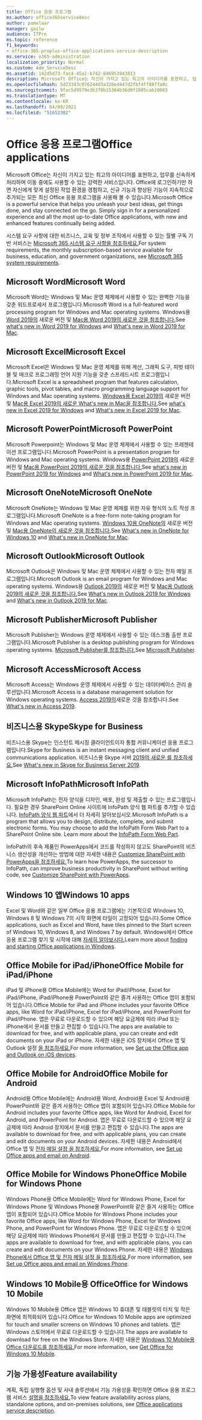 ```yaml
---
title: Office 응용 프로그램
ms.author: office365servicedesc
author: pamelaar
manager: gailw
audience: ITPro
ms.topic: reference
f1_keywords:
- office-365-proplus-office-applications-service-description
ms.service: o365-administration
localization_priority: Normal
ms.custom: Adm_ServiceDesc
ms.assetid: 142d5d73-fac4-45a1-b742-846953943813
description: Microsoft Office는 자신이 가지고 있는 최고의 아이디어를 표현하고, 업무를 신속하게 처리하며 이동 중에도 사용할 수 있는 강력한 서비스입니다. Office에 로그인하기만 하면 자신에게 맞게 설정된 작업 환경을 경험하고, 신규 기능과 향상된 기능이 지속적으로 추가되는 모든 최신 Office 응용 프로그램을 사용해 볼 수 있습니다.
ms.openlocfilehash: 5d23343c076244d3a326ed447d2fbf4ff88ffa0c
ms.sourcegitcommit: 9fac5d9579e3b370b15384b36d0f1805cab20065
ms.translationtype: MT
ms.contentlocale: ko-KR
ms.lasthandoff: 04/09/2021
ms.locfileid: "51652382"
---
```

# <a name="office-applications"></a><span data-ttu-id="5df84-104">Office 응용 프로그램</span><span class="sxs-lookup"><span data-stu-id="5df84-104">Office applications</span></span>

<span data-ttu-id="5df84-p102">Microsoft Office는 자신이 가지고 있는 최고의 아이디어를 표현하고, 업무를 신속하게 처리하며 이동 중에도 사용할 수 있는 강력한 서비스입니다. Office에 로그인하기만 하면 자신에게 맞게 설정된 작업 환경을 경험하고, 신규 기능과 향상된 기능이 지속적으로 추가되는 모든 최신 Office 응용 프로그램을 사용해 볼 수 있습니다.</span><span class="sxs-lookup"><span data-stu-id="5df84-p102">Microsoft Office is a powerful service that helps you unleash your best ideas, get things done, and stay connected on the go. Simply sign in for a personalized experience and all the most up-to-date Office applications, with new and enhanced features continually being added.</span></span>
  
<span data-ttu-id="5df84-107">시스템 요구 사항에 대한 비즈니스, 교육 및 정부 조직에서 사용할 수 있는 월별 구독 기반 서비스는 [Microsoft 365 시스템 요구 사항을 참조하세요.](https://products.office.com/office-system-requirements/#Office365forBEG)</span><span class="sxs-lookup"><span data-stu-id="5df84-107">For system requirements, the monthly subscription-based service available for business, education, and government organizations, see [Microsoft 365 system requirements](https://products.office.com/office-system-requirements/#Office365forBEG).</span></span>
  
## <a name="microsoft-word"></a><span data-ttu-id="5df84-108">Microsoft Word</span><span class="sxs-lookup"><span data-stu-id="5df84-108">Microsoft Word</span></span>

<span data-ttu-id="5df84-109">Microsoft Word는 Windows 및 Mac 운영 체제에서 사용할 수 있는 완벽한 기능을 갖춘 워드프로세서 프로그램입니다.</span><span class="sxs-lookup"><span data-stu-id="5df84-109">Microsoft Word is a full-featured word processing program for Windows and Mac operating systems.</span></span> <span data-ttu-id="5df84-110">Windows용 [Word 2019의](https://support.office.com/article/what-s-new-in-word-2019-for-windows-d3d31e5e-2bb8-4433-80bb-08279beef4b3) 새로운 버전 및 [Mac용 Word 2019의 새로운 것을 참조합니다.](https://support.office.com/article/what-s-new-in-word-2019-for-mac-247e0cd4-a758-4b42-a157-42eb8853aef5)</span><span class="sxs-lookup"><span data-stu-id="5df84-110">See [what's new in Word 2019 for Windows](https://support.office.com/article/what-s-new-in-word-2019-for-windows-d3d31e5e-2bb8-4433-80bb-08279beef4b3) and [What's new in Word 2019 for Mac](https://support.office.com/article/what-s-new-in-word-2019-for-mac-247e0cd4-a758-4b42-a157-42eb8853aef5).</span></span>
  
## <a name="microsoft-excel"></a><span data-ttu-id="5df84-111">Microsoft Excel</span><span class="sxs-lookup"><span data-stu-id="5df84-111">Microsoft Excel</span></span>

<span data-ttu-id="5df84-112">Microsoft Excel은 Windows 및 Mac 운영 체제를 위해 계산, 그래픽 도구, 피벗 테이블 및 매크로 프로그래밍 언어 지원 기능을 갖춘 스프레드시트 프로그램입니다.</span><span class="sxs-lookup"><span data-stu-id="5df84-112">Microsoft Excel is a spreadsheet program that features calculation, graphic tools, pivot tables, and macro programming language support for Windows and Mac operating systems.</span></span> <span data-ttu-id="5df84-113">[Windows용 Excel 2019의](https://support.office.com/article/what-s-new-in-excel-2019-for-windows-5a201203-1155-4055-82a5-82bf0994631f) 새로운 버전 및 [Mac용 Excel 2019의 새로운 What's new in Mac을 참조합니다.](https://support.office.com/article/what-s-new-in-excel-2019-for-mac-5ce129d3-9e5c-417f-9545-fb6f7b72674d)</span><span class="sxs-lookup"><span data-stu-id="5df84-113">See [what's new in Excel 2019 for Windows](https://support.office.com/article/what-s-new-in-excel-2019-for-windows-5a201203-1155-4055-82a5-82bf0994631f) and [What's new in Excel 2019 for Mac](https://support.office.com/article/what-s-new-in-excel-2019-for-mac-5ce129d3-9e5c-417f-9545-fb6f7b72674d).</span></span>
  
## <a name="microsoft-powerpoint"></a><span data-ttu-id="5df84-114">Microsoft PowerPoint</span><span class="sxs-lookup"><span data-stu-id="5df84-114">Microsoft PowerPoint</span></span>

<span data-ttu-id="5df84-115">Microsoft Powerpoint는 Windows 및 Mac 운영 체제에서 사용할 수 있는 프레젠테이션 프로그램입니다.</span><span class="sxs-lookup"><span data-stu-id="5df84-115">Microsoft PowerPoint is a presentation program for Windows and Mac operating systems.</span></span> <span data-ttu-id="5df84-116">Windows용 [PowerPoint 2019의](https://support.office.com/article/what-s-new-in-powerpoint-2019-for-windows-8355a56a-f643-42d2-8454-784fa9b3d109) 새로운 버전 및 [Mac용 PowerPoint 2019의 새로운 것을 참조합니다.](https://support.office.com/article/what-s-new-in-powerpoint-2019-for-mac-5038ba79-48c5-40f0-adff-11489e5d6fed)</span><span class="sxs-lookup"><span data-stu-id="5df84-116">See [what's new in PowerPoint 2019 for Windows](https://support.office.com/article/what-s-new-in-powerpoint-2019-for-windows-8355a56a-f643-42d2-8454-784fa9b3d109) and [What's new in PowerPoint 2019 for Mac](https://support.office.com/article/what-s-new-in-powerpoint-2019-for-mac-5038ba79-48c5-40f0-adff-11489e5d6fed).</span></span>
  
## <a name="microsoft-onenote"></a><span data-ttu-id="5df84-117">Microsoft OneNote</span><span class="sxs-lookup"><span data-stu-id="5df84-117">Microsoft OneNote</span></span>

<span data-ttu-id="5df84-118">Microsoft OneNote는 Windows 및 Mac 운영 체제를 위한 자유 형식의 노트 작성 프로그램입니다.</span><span class="sxs-lookup"><span data-stu-id="5df84-118">Microsoft OneNote is a free-form note-taking program for Windows and Mac operating systems.</span></span> <span data-ttu-id="5df84-119">[Windows 10용 OneNote의](https://support.office.com/article/what-s-new-in-onenote-for-windows-10-1477d5de-f4fd-4943-b18a-ff17091161ea) 새로운 버전 및 [Mac용 OneNote의 새로운 것을 참조합니다.](https://support.office.com/article/see-what-s-new-in-onenote-for-mac-c82d3f15-252f-452a-89ba-e09fbe418829)</span><span class="sxs-lookup"><span data-stu-id="5df84-119">See [What's new in OneNote for Windows 10](https://support.office.com/article/what-s-new-in-onenote-for-windows-10-1477d5de-f4fd-4943-b18a-ff17091161ea) and [What's new in OneNote for Mac](https://support.office.com/article/see-what-s-new-in-onenote-for-mac-c82d3f15-252f-452a-89ba-e09fbe418829).</span></span>
  
## <a name="microsoft-outlook"></a><span data-ttu-id="5df84-120">Microsoft Outlook</span><span class="sxs-lookup"><span data-stu-id="5df84-120">Microsoft Outlook</span></span>

<span data-ttu-id="5df84-121">Microsoft Outlook은 Windows 및 Mac 운영 체제에서 사용할 수 있는 전자 메일 프로그램입니다.</span><span class="sxs-lookup"><span data-stu-id="5df84-121">Microsoft Outlook is an email program for Windows and Mac operating systems.</span></span> <span data-ttu-id="5df84-122">Windows용 [Outlook 2019의](https://support.office.com/article/what-s-new-in-outlook-2019-for-windows-0c64df36-0908-4ff6-a7fc-573a62800525) 새로운 버전 및 [Mac용 Outlook 2019의 새로운 것을 참조합니다.](https://support.office.com/article/what-s-new-in-outlook-2019-for-mac-05736033-f99e-4cb2-88aa-01e979b0736b)</span><span class="sxs-lookup"><span data-stu-id="5df84-122">See [What's new in Outlook 2019 for Windows](https://support.office.com/article/what-s-new-in-outlook-2019-for-windows-0c64df36-0908-4ff6-a7fc-573a62800525) and [What's new in Outlook 2019 for Mac](https://support.office.com/article/what-s-new-in-outlook-2019-for-mac-05736033-f99e-4cb2-88aa-01e979b0736b).</span></span>
  
## <a name="microsoft-publisher"></a><span data-ttu-id="5df84-123">Microsoft Publisher</span><span class="sxs-lookup"><span data-stu-id="5df84-123">Microsoft Publisher</span></span>

<span data-ttu-id="5df84-124">Microsoft Publisher는 Windows 운영 체제에서 사용할 수 있는 데스크톱 출판 프로그램입니다.</span><span class="sxs-lookup"><span data-stu-id="5df84-124">Microsoft Publisher is a desktop publishing program for Windows operating systems.</span></span> <span data-ttu-id="5df84-125">[Microsoft Publisher를 참조합니다.](https://products.office.com/publisher)</span><span class="sxs-lookup"><span data-stu-id="5df84-125">See [Microsoft Publisher](https://products.office.com/publisher).</span></span>
  
## <a name="microsoft-access"></a><span data-ttu-id="5df84-126">Microsoft Access</span><span class="sxs-lookup"><span data-stu-id="5df84-126">Microsoft Access</span></span>

<span data-ttu-id="5df84-127">Microsoft Access는 Windows 운영 체제에서 사용할 수 있는 데이터베이스 관리 솔루션입니다.</span><span class="sxs-lookup"><span data-stu-id="5df84-127">Microsoft Access is a database management solution for Windows operating systems.</span></span> <span data-ttu-id="5df84-128">[Access 2019의](https://support.office.com/article/what-s-new-in-access-2019-f52c5317-3494-4105-9c56-5a2abb8e0f87)새로운 것을 참조합니다.</span><span class="sxs-lookup"><span data-stu-id="5df84-128">See [What's new in Access 2019](https://support.office.com/article/what-s-new-in-access-2019-f52c5317-3494-4105-9c56-5a2abb8e0f87).</span></span>
  
## <a name="skype-for-business"></a><span data-ttu-id="5df84-129">비즈니스용 Skype</span><span class="sxs-lookup"><span data-stu-id="5df84-129">Skype for Business</span></span>

<span data-ttu-id="5df84-130">비즈니스용 Skype는 인스턴트 메시징 클라이언트이자 통합 커뮤니케이션 응용 프로그램입니다.</span><span class="sxs-lookup"><span data-stu-id="5df84-130">Skype for Business is an instant messaging client and unified communications application.</span></span> <span data-ttu-id="5df84-131">비즈니스용 Skype 서버 [2019의 새로운 를 참조하세요.](/skypeforbusiness/whats-new)</span><span class="sxs-lookup"><span data-stu-id="5df84-131">See [What's new in Skype for Business Server 2019](/skypeforbusiness/whats-new).</span></span>
  
## <a name="microsoft-infopath"></a><span data-ttu-id="5df84-132">Microsoft InfoPath</span><span class="sxs-lookup"><span data-stu-id="5df84-132">Microsoft InfoPath</span></span>

<span data-ttu-id="5df84-p111">Microsoft InfoPath는 전자 양식을 디자인, 배포, 완성 및 제출할 수 있는 프로그램입니다. 필요한 경우 SharePoint Online 사이트에 InfoPath 양식 웹 파트를 추가할 수 있습니다. [InfoPath 양식 웹 파트](https://go.microsoft.com/fwlink/p/?LinkId=271687)에서 더 자세히 알아보십시오.</span><span class="sxs-lookup"><span data-stu-id="5df84-p111">Microsoft InfoPath is a program that allows you to design, distribute, complete, and submit electronic forms. You may choose to add the InfoPath Form Web Part to a SharePoint Online site. Learn more about the [InfoPath Form Web Part](https://go.microsoft.com/fwlink/p/?LinkId=271687).</span></span>

<span data-ttu-id="5df84-136">InfoPath의 후속 제품인 PowerApps에서 코드를 작성하지 않고도 SharePoint의 비즈니스 생산성을 개선하는 방법에 대한 자세한 내용은 [Customize SharePoint with PowerApps을 참조하세요.](https://powerapps.microsoft.com/infopath/)</span><span class="sxs-lookup"><span data-stu-id="5df84-136">To learn how PowerApps, the successor to InfoPath, can improve business productivity in SharePoint without writing code, see [Customize SharePoint with PowerApps](https://powerapps.microsoft.com/infopath/).</span></span>
  
## <a name="windows-10-apps"></a><span data-ttu-id="5df84-137">Windows 10 앱</span><span class="sxs-lookup"><span data-stu-id="5df84-137">Windows 10 apps</span></span>

<span data-ttu-id="5df84-138">Excel 및 Word와 같은 일부 Office 응용 프로그램에는 기본적으로 Windows 10, Windows 8 및 Windows 7의 시작 화면에 타일이 고정되어 있습니다.</span><span class="sxs-lookup"><span data-stu-id="5df84-138">Some Office applications, such as Excel and Word, have tiles pinned to the Start screen of Windows 10, Windows 8, and Windows 7 by default.</span></span> <span data-ttu-id="5df84-139">Windows에서 Office 응용 프로그램 찾기 및 시작에 대해 [자세히 알아보시다.](https://support.microsoft.com/office/907ce545-6ae8-459b-8d9d-de6764a635d6)</span><span class="sxs-lookup"><span data-stu-id="5df84-139">Learn more about [finding and starting Office applications in Windows](https://support.microsoft.com/office/907ce545-6ae8-459b-8d9d-de6764a635d6).</span></span>
  
## <a name="office-mobile-for-ipadiphone"></a><span data-ttu-id="5df84-140">Office Mobile for iPad/iPhone</span><span class="sxs-lookup"><span data-stu-id="5df84-140">Office Mobile for iPad/iPhone</span></span>

<span data-ttu-id="5df84-141">iPad 및 iPhone용 Office Mobile에는 Word for iPad/iPhone, Excel for iPad/iPhone, iPad/iPhone용 PowerPoint와 같은 즐겨 사용하는 Office 앱이 포함되어 있습니다.</span><span class="sxs-lookup"><span data-stu-id="5df84-141">Office Mobile for iPad and iPhone includes your favorite Office apps, like Word for iPad/iPhone, Excel for iPad/iPhone, and PowerPoint for iPad/iPhone.</span></span> <span data-ttu-id="5df84-142">앱은 무료로 다운로드할 수 있으며 해당 요금제에 따라 iPad 또는 iPhone에서 문서를 만들고 편집할 수 있습니다.</span><span class="sxs-lookup"><span data-stu-id="5df84-142">The apps are available to download for free, and with applicable plans, you can create and edit documents on your iPad or iPhone.</span></span> <span data-ttu-id="5df84-143">자세한 내용은 iOS 장치에서 Office 앱 및 Outlook 설정 [을 참조하세요.](https://support.microsoft.com/office/0402b37e-49c4-4419-a030-f34c2013041f)</span><span class="sxs-lookup"><span data-stu-id="5df84-143">For more information, see [Set up the Office app and Outlook on iOS devices](https://support.microsoft.com/office/0402b37e-49c4-4419-a030-f34c2013041f).</span></span>

## <a name="office-mobile-for-android"></a><span data-ttu-id="5df84-144">Office Mobile for Android</span><span class="sxs-lookup"><span data-stu-id="5df84-144">Office Mobile for Android</span></span>

<span data-ttu-id="5df84-145">Android용 Office Mobile에는 Android용 Word, Android용 Excel 및 Android용 PowerPoint와 같은 즐겨 사용하는 Office 앱이 포함되어 있습니다.</span><span class="sxs-lookup"><span data-stu-id="5df84-145">Office Mobile for Android includes your favorite Office apps, like Word for Android, Excel for Android, and PowerPoint for Android.</span></span> <span data-ttu-id="5df84-146">앱은 무료로 다운로드할 수 있으며 해당 요금제에 따라 Android 장치에서 문서를 만들고 편집할 수 있습니다.</span><span class="sxs-lookup"><span data-stu-id="5df84-146">The apps are available to download for free, and with applicable plans, you can create and edit documents on your Android devices.</span></span> <span data-ttu-id="5df84-147">자세한 내용은 Android에서 Office 앱 및 [전자 메일 설정 을 참조하세요.](https://support.office.com/article/6ef2ebf2-fc2d-474a-be4a-5a801365c87f)</span><span class="sxs-lookup"><span data-stu-id="5df84-147">For more information, see [Set up Office apps and email on Android](https://support.office.com/article/6ef2ebf2-fc2d-474a-be4a-5a801365c87f).</span></span>

## <a name="office-mobile-for-windows-phone"></a><span data-ttu-id="5df84-148">Office Mobile for Windows Phone</span><span class="sxs-lookup"><span data-stu-id="5df84-148">Office Mobile for Windows Phone</span></span>

<span data-ttu-id="5df84-149">Windows Phone용 Office Mobile에는 Word for Windows Phone, Excel for Windows Phone 및 Windows Phone용 PowerPoint와 같은 즐겨 사용하는 Office 앱이 포함되어 있습니다.</span><span class="sxs-lookup"><span data-stu-id="5df84-149">Office Mobile for Windows Phone includes your favorite Office apps, like Word for Windows Phone, Excel for Windows Phone, and PowerPoint for Windows Phone.</span></span> <span data-ttu-id="5df84-150">앱은 무료로 다운로드할 수 있으며 해당 요금제에 따라 Windows Phone에서 문서를 만들고 편집할 수 있습니다.</span><span class="sxs-lookup"><span data-stu-id="5df84-150">The apps are available to download for free, and with applicable plans, you can create and edit documents on your Windows Phone.</span></span> <span data-ttu-id="5df84-151">자세한 내용은 [Windows Phone에서 Office 앱 및 전자 메일 설정 을 참조하세요.](https://support.office.com/article/9bccc8b8-a321-4d0d-a45e-6e06a3438e43)</span><span class="sxs-lookup"><span data-stu-id="5df84-151">For more information, see [Set up Office apps and email on Windows Phone](https://support.office.com/article/9bccc8b8-a321-4d0d-a45e-6e06a3438e43).</span></span>

## <a name="office-for-windows-10-mobile"></a><span data-ttu-id="5df84-152">Windows 10 Mobile용 Office</span><span class="sxs-lookup"><span data-stu-id="5df84-152">Office for Windows 10 Mobile</span></span>

<span data-ttu-id="5df84-153">Windows 10 Mobile용 Office 앱은 Windows 10 휴대폰 및 태블릿의 터치 및 작은 화면에 최적화되어 있습니다.</span><span class="sxs-lookup"><span data-stu-id="5df84-153">Office for Windows 10 Mobile apps are optimized for touch and smaller screens on Windows 10 phones and tablets.</span></span> <span data-ttu-id="5df84-154">앱은 Windows 스토어에서 무료로 다운로드할 수 있습니다.</span><span class="sxs-lookup"><span data-stu-id="5df84-154">The apps are available to download for free on the Windows Store.</span></span> <span data-ttu-id="5df84-155">자세한 내용은 [Windows 10 Mobile용 Office 다운로드를 참조하세요.](https://products.office.com/mobile/office-mobile-apps-for-windows)</span><span class="sxs-lookup"><span data-stu-id="5df84-155">For more information, see [Get Office for Windows 10 Mobile](https://products.office.com/mobile/office-mobile-apps-for-windows).</span></span>
  
## <a name="feature-availability"></a><span data-ttu-id="5df84-156">기능 가용성</span><span class="sxs-lookup"><span data-stu-id="5df84-156">Feature availability</span></span>

<span data-ttu-id="5df84-157">계획, 독립 실행형 옵션 및 사내 솔루션에서 기능 가용성을 확인하면 Office 응용 프로그램 서비스 [설명을 참조하세요.](office-applications-service-description.md)</span><span class="sxs-lookup"><span data-stu-id="5df84-157">To view feature availability across plans, standalone options, and on-premises solutions, see [Office applications service description](office-applications-service-description.md).</span></span>
